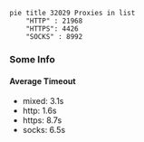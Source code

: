 
```mermaid
pie title 32029 Proxies in list
    "HTTP" : 21968
    "HTTPS": 4426
    "SOCKS" : 8992
```

### Some Info
#### Average Timeout

- mixed: 3.1s
- http: 1.6s
- https: 8.7s
- socks: 6.5s